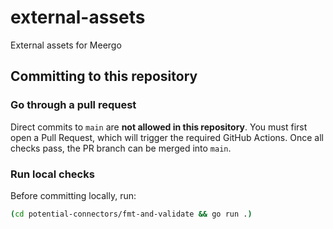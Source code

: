 # external-assets

External assets for Meergo

## Committing to this repository

### Go through a pull request

Direct commits to `main` are **not allowed in this repository**. You must first open a Pull Request, which will trigger the required GitHub Actions. Once all checks pass, the PR branch can be merged into `main`.

### Run local checks

Before committing locally, run:

```bash
(cd potential-connectors/fmt-and-validate && go run .)
```
